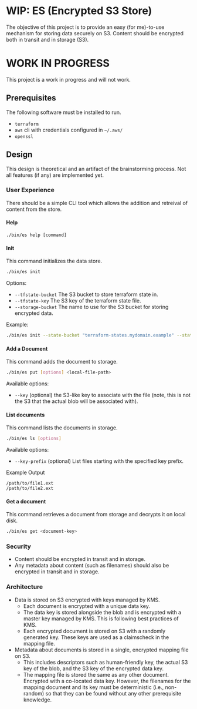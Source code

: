 # WIP: ES (Encrypted S3 Store)

The objective of this project is to provide an easy (for me)-to-use mechanism for 
storing data securely on S3. Content should be encrypted both in transit and in 
storage (S3).

# WORK IN PROGRESS

This project is a work in progress and will not work.

## Prerequisites

The following software must be installed to run.

* `terraform`
* `aws` cli with credentials configured in `~/.aws/`
* `openssl`

## Design

This design is theoretical and an artifact of the brainstorming process. Not all
features (if any) are implemented yet.

### User Experience

There should be a simple CLI tool which allows the addition and retreival of content
from the store.

#### Help

```
./bin/es help [command]
```

#### Init

This command initializes the data store.

```sh
./bin/es init 
```

Options:
* `--tfstate-bucket` The S3 bucket to store terraform state in.
* `--tfstate-key` The S3 key of the terraform state file.
* `--storage-bucket` The name to use for the S3 bucket for storing encrypted data.

Example:

```sh
./bin/es init --state-bucket "terraform-states.mydomain.example" --state-key "states/es.terraform.tfstate" --storage-bucket "encrypted-store.mydomain.example"
```

#### Add a Document

This command adds the document to storage.

```sh
./bin/es put [options] <local-file-path>
```

Available options:
* `--key` (optional) the S3-like key to associate with the file (note, this is not the S3 that the actual blob will be associated with). 

#### List documents

This command lists the documents in storage.

```sh
./bin/es ls [options]
```

Available options:
* `--key-prefix` (optional) List files starting with the specified key prefix.

Example Output

```
/path/to/file1.ext
/path/to/file2.ext
```

#### Get a document

This command retrieves a document from storage and decrypts it on local disk.

```sh
./bin/es get <document-key>
```

### Security

* Content should be encrypted in transit and in storage.
* Any metadata about content (such as filenames) should also be encrypted in 
  transit and in storage.

### Architecture

* Data is stored on S3 encrypted with keys managed by KMS.
   * Each document is encrypted with a unique data key.
   * The data key is stored alongside the blob and is encrypted with a master key 
     managed by KMS. This is following best practices of KMS.
   * Each encrypted document is stored on S3 with a randomly generated key. 
     These keys are used as a claimscheck in the mapping file.
* Metadata about documents is stored in a single, encrypted mapping file on S3.
   * This includes descriptors such as human-friendly key, the actual S3 key of the 
     blob, and the S3 key of the encrypted data key.
   * The mapping file is stored the same as any other document. Encrypted with a 
     co-located data key. However, the filenames for the mapping document and its key
     must be deterministic (i.e., non-random) so that they can be found without any
     other prerequisite knowledge.


